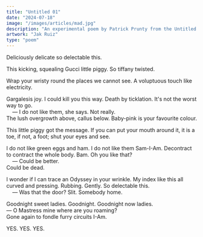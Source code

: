 ```yaml
---
title: "Untitled 01"
date: "2024-07-18"
image: "/images/articles/mad.jpg"
description: "An experimental poem by Patrick Prunty from the Untitled Collection."
artwork: "Jak Ruiz"
type: "poem"
---
```


Deliciously delicate so delectable this.

This kicking, squealing Gucci little piggy. So tiffany twisted.

Wrap your wristy round the places we cannot see. A voluptuous touch like electricity.

Gargalesis joy. I could kill you this way. Death by ticklation. It's not the worst way to go. \
&nbsp;&nbsp;&nbsp;&nbsp;— I do not like them, she says. Not really. \
The lush overgrowth above, callus below. Baby-pink is your favourite colour.

This little piggy got the message. If you can put your mouth around it, it is a toe, if not, a foot; shut your eyes and see.

I do not like green eggs and ham. I do not like them Sam-I-Am. Decontract to contract the whole body. Bam. Oh you like that? \
&nbsp;&nbsp;&nbsp;&nbsp;— Could be better. \
Could be dead. 

I wonder if I can trace an Odyssey in your wrinkle. My index like this all curved and pressing. Rubbing. Gently. So delectable this. \
&nbsp;&nbsp;&nbsp;&nbsp;— Was that the door? Slit. Somebody home.

Goodnight sweet ladies. Goodnight. Goodnight now ladies. \
— O Mastress mine where are you roaming? \
Gone again to fondle furry circuits I-Am. 

YES. YES. YES.